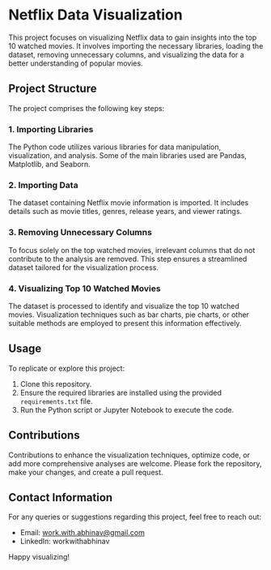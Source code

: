 # Netflix Data Visualization

This project focuses on visualizing Netflix data to gain insights into the top 10 watched movies. It involves importing the necessary libraries, loading the dataset, removing unnecessary columns, and visualizing the data for a better understanding of popular movies.

## Project Structure

The project comprises the following key steps:

### 1. Importing Libraries

The Python code utilizes various libraries for data manipulation, visualization, and analysis. Some of the main libraries used are Pandas, Matplotlib, and Seaborn.

### 2. Importing Data

The dataset containing Netflix movie information is imported. It includes details such as movie titles, genres, release years, and viewer ratings.

### 3. Removing Unnecessary Columns

To focus solely on the top watched movies, irrelevant columns that do not contribute to the analysis are removed. This step ensures a streamlined dataset tailored for the visualization process.

### 4. Visualizing Top 10 Watched Movies

The dataset is processed to identify and visualize the top 10 watched movies. Visualization techniques such as bar charts, pie charts, or other suitable methods are employed to present this information effectively.

## Usage

To replicate or explore this project:

1. Clone this repository.
2. Ensure the required libraries are installed using the provided `requirements.txt` file.
3. Run the Python script or Jupyter Notebook to execute the code.

## Contributions

Contributions to enhance the visualization techniques, optimize code, or add more comprehensive analyses are welcome. Please fork the repository, make your changes, and create a pull request.

## Contact Information

For any queries or suggestions regarding this project, feel free to reach out:

- Email: work.with.abhinav@gmail.com
- LinkedIn: workwithabhinav

Happy visualizing!
